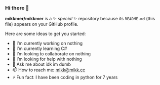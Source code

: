 ### Hi there 👋


**mikkmer/mikkmer** is a ✨ _special_ ✨ repository because its `README.md` (this file) appears on your GitHub profile.

Here are some ideas to get you started:

- 🔭 I’m currently working on nothing
- 🌱 I’m currently learning C#
- 👯 I’m looking to collaborate on nothing
- 🤔 I’m looking for help with nothing
- 💬 Ask me about idk im dumb
- 📫 How to reach me: mikk@mikk.cc
- ⚡ Fun fact: I have been coding in python for 7 years
